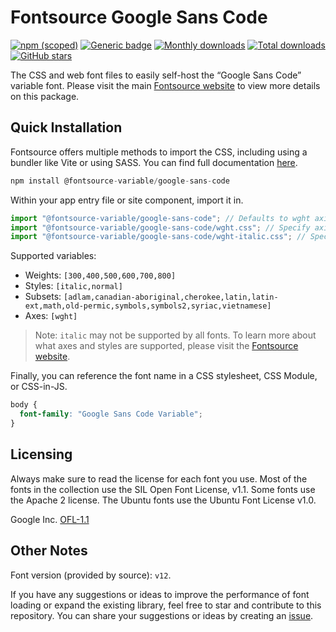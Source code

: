 # Fontsource Google Sans Code

[![npm (scoped)](https://img.shields.io/npm/v/@fontsource-variable/google-sans-code?color=brightgreen)](https://www.npmjs.com/package/@fontsource-variable/google-sans-code) [![Generic badge](https://img.shields.io/badge/fontsource-passing-brightgreen)](https://github.com/fontsource/fontsource) [![Monthly downloads](https://badgen.net/npm/dm/@fontsource-variable/google-sans-code)](https://github.com/fontsource/fontsource) [![Total downloads](https://badgen.net/npm/dt/@fontsource-variable/google-sans-code)](https://github.com/fontsource/fontsource) [![GitHub stars](https://img.shields.io/github/stars/fontsource/fontsource.svg?style=social&label=Star)](https://github.com/fontsource/fontsource/stargazers)

The CSS and web font files to easily self-host the “Google Sans Code” variable font. Please visit the main [Fontsource website](https://fontsource.org/fonts/google-sans-code) to view more details on this package.

## Quick Installation

Fontsource offers multiple methods to import the CSS, including using a bundler like Vite or using SASS. You can find full documentation [here](https://fontsource.org/docs/getting-started/introduction).

```javascript
npm install @fontsource-variable/google-sans-code
```

Within your app entry file or site component, import it in.

```javascript
import "@fontsource-variable/google-sans-code"; // Defaults to wght axis
import "@fontsource-variable/google-sans-code/wght.css"; // Specify axis
import "@fontsource-variable/google-sans-code/wght-italic.css"; // Specify axis and style
```

Supported variables:
- Weights: `[300,400,500,600,700,800]`
- Styles: `[italic,normal]`
- Subsets: `[adlam,canadian-aboriginal,cherokee,latin,latin-ext,math,old-permic,symbols,symbols2,syriac,vietnamese]`
- Axes: `[wght]`

> Note: `italic` may not be supported by all fonts. To learn more about what axes and styles are supported, please visit the [Fontsource website](https://fontsource.org/fonts/google-sans-code).

Finally, you can reference the font name in a CSS stylesheet, CSS Module, or CSS-in-JS.

```css
body {
  font-family: "Google Sans Code Variable";
}
```

## Licensing
Always make sure to read the license for each font you use. Most of the fonts in the collection use the SIL Open Font License, v1.1. Some fonts use the Apache 2 license. The Ubuntu fonts use the Ubuntu Font License v1.0.

Google Inc.
[OFL-1.1](http://scripts.sil.org/OFL)

## Other Notes
Font version (provided by source): `v12`.

If you have any suggestions or ideas to improve the performance of font loading or expand the existing library, feel free to star and contribute to this repository. You can share your suggestions or ideas by creating an [issue](https://github.com/fontsource/fontsource/issues).